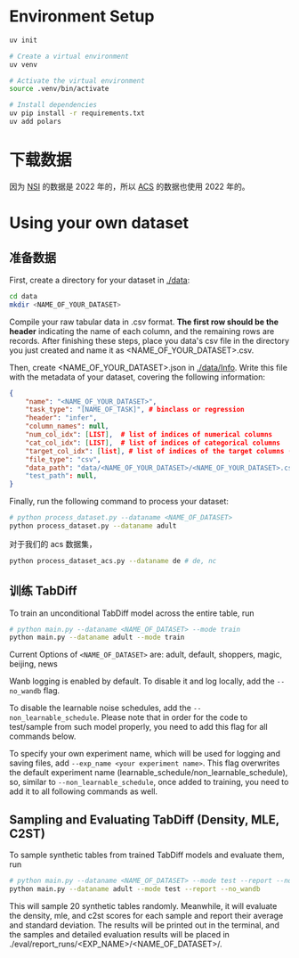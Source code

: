 # Environment Setup

```bash
uv init

# Create a virtual environment
uv venv

# Activate the virtual environment
source .venv/bin/activate

# Install dependencies
uv pip install -r requirements.txt
uv add polars
```

# 下载数据

因为 [NSI](https://www.hec.usace.army.mil/confluence/nsi/technicalreferences/latest/technical-documentation) 的数据是 2022 年的，所以
[ACS](https://www2.census.gov/programs-surveys/acs/data/pums/2022/1-Year/) 的数据也使用 2022 年的。

# Using your own dataset

## 准备数据

First, create a directory for your dataset in [./data](./data):

```bash
cd data
mkdir <NAME_OF_YOUR_DATASET>
```

Compile your raw tabular data in .csv format. **The first row should be the header** indicating the name of each column, and the remaining rows are records. After finishing these steps, place you data's csv file in the directory you just created and name it as <NAME_OF_YOUR_DATASET>.csv. 

Then, create <NAME_OF_YOUR_DATASET>.json in [./data/Info](./data/Info). Write this file with the metadata of your dataset, covering the following information:

```json
{
    "name": "<NAME_OF_YOUR_DATASET>",
    "task_type": "[NAME_OF_TASK]", # binclass or regression
    "header": "infer",
    "column_names": null,
    "num_col_idx": [LIST],  # list of indices of numerical columns
    "cat_col_idx": [LIST],  # list of indices of categorical columns
    "target_col_idx": [list], # list of indices of the target columns (for MLE)
    "file_type": "csv",
    "data_path": "data/<NAME_OF_YOUR_DATASET>/<NAME_OF_YOUR_DATASET>.csv"
    "test_path": null,
}
```

Finally, run the following command to process your dataset:

```bash
# python process_dataset.py --dataname <NAME_OF_DATASET>
python process_dataset.py --dataname adult
```

对于我们的 acs 数据集，

```bash
python process_dataset_acs.py --dataname de # de, nc
```

## 训练 TabDiff


To train an unconditional TabDiff model across the entire table, run

```bash
# python main.py --dataname <NAME_OF_DATASET> --mode train
python main.py --dataname adult --mode train
```

Current Options of ```<NAME_OF_DATASET>``` are: adult, default, shoppers, magic, beijing, news

Wanb logging is enabled by default. To disable it and log locally, add the ```--no_wandb``` flag.

To disable the learnable noise schedules, add the ```--non_learnable_schedule```. Please note that in order for the code to test/sample from such model properly, you need to add this flag for all commands below.

To specify your own experiment name, which will be used for logging and saving files, add ```--exp_name <your experiment name>```. This flag overwrites the default experiment name (learnable_schedule/non_learnable_schedule), so, similar to ```--non_learnable_schedule```, once added to training, you need to add it to all following commands as well.

## Sampling and Evaluating TabDiff (Density, MLE, C2ST)

To sample synthetic tables from trained TabDiff models and evaluate them, run

```bash
# python main.py --dataname <NAME_OF_DATASET> --mode test --report --no_wandb
python main.py --dataname adult --mode test --report --no_wandb
```

This will sample 20 synthetic tables randomly. Meanwhile, it will evaluate the density, mle, and c2st scores for each sample and report their average and standard deviation. The results will be printed out in the terminal, and the samples and detailed evaluation results will be placed in ./eval/report_runs/<EXP_NAME>/<NAME_OF_DATASET>/.